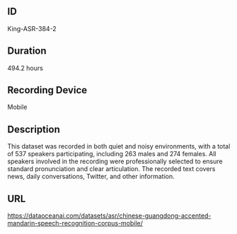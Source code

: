 ## ID
King-ASR-384-2
## Duration
494.2 hours
## Recording Device
Mobile
## Description
This dataset was recorded in both quiet and noisy environments, with a total of 537 speakers participating, including 263 males and 274 females. All speakers involved in the recording were professionally selected to ensure standard pronunciation and clear articulation. The recorded text covers news, daily conversations, Twitter, and other information.
## URL
https://dataoceanai.com/datasets/asr/chinese-guangdong-accented-mandarin-speech-recognition-corpus-mobile/
